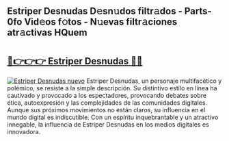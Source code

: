 ## Estriper Desnudas D𝚎sn𝚞dos filtr𝚊dos - Parts-0fo Vid𝚎os f𝚘tos - N𝚞evas filtr𝚊ciones atr𝚊ctivas HQuem

# <h2><a href="http://mb7rwze.tromn.icu/?c=Estriper+Desnudas">🔗👉👉👉 Estriper Desnudas 🔗🔗</a></h2>

[![Estriper Desnudas nuevo](https://i.imgur.com/pEAQMta.gif)](http://mb7rwze.tromn.icu/?c=Estriper+Desnudas)
Estriper Desnudas, un personaje multifacético y polémico, se resiste a la simple descripción. Su distintivo estilo en línea ha cautivado y provocado a los espectadores, provocando debates sobre ética, autoexpresión y las complejidades de las comunidades digitales. Aunque sus próximos movimientos no están claros, su influencia en el mundo digital es indiscutible. Con un espíritu inquebrantable y un atractivo innegable, la influencia de Estriper Desnudas en los medios digitales es innovadora.
